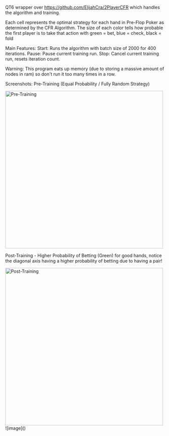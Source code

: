 QT6 wrapper over https://github.com/ElijahCra/2PlayerCFR which handles the algorithm and training.

Each cell represents the optimal strategy for each hand in Pre-Flop Poker as determined by the CFR Algorithm. The size of each color tells how probable the first player is to take that action with green = bet, blue = check, black = fold

Main Features:
Start: Runs the algorithm with batch size of 2000 for 400 iterations.
Pause: Pause current training run.
Stop: Cancel current training run, resets iteration count.

Warning:
This program eats up memory (due to storing a massive amount of nodes in ram) so don't run it too many times in a row.

Screenshots:
Pre-Training (Equal Probability / Fully Random Strategy)

<img src="https://github.com/user-attachments/assets/5364d690-d8ec-420d-8d2e-1a5b39f4b1d1" alt="Pre-Training" width="500"/>

Post-Training - Higher Probability of Betting (Green) for good hands, notice the diagonal axis having a higher probability of betting due to having a pair!

<img src="https://github.com/user-attachments/assets/8a73f886-818d-499f-9906-396a53a26ddc" alt="Post-Training" width="500"/>
![image]()
